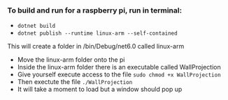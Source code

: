### To build and run for a raspberry pi, run in terminal:

- `dotnet build`
- `dotnet publish --runtime linux-arm --self-contained`

This will create a folder in /bin/Debug/net6.0 called linux-arm

- Move the linux-arm folder onto the pi
- Inside the linux-arm folder there is an executable called WallProjection
- Give yourself execute access to the file `sudo chmod +x WallProjection`
- Then exectute the file `./WallProjection`
- It will take a moment to load but a window should pop up

